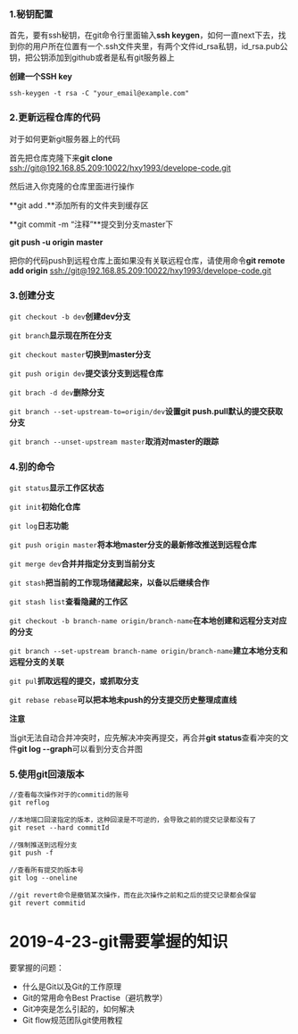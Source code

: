 ### 1.秘钥配置

首先，要有ssh秘钥，在git命令行里面输入**ssh keygen**，如何一直next下去，找到你的用户所在位置有一个.ssh文件夹里，有两个文件id_rsa私钥，id_rsa.pub公钥，把公钥添加到github或者是私有git服务器上

**创建一个SSH key**

```
ssh-keygen -t rsa -C "your_email@example.com"
```

### 2.更新远程仓库的代码

对于如何更新git服务器上的代码

首先把仓库克隆下来**git clone** [ssh://git@192.168.85.209:10022/hxy1993/develope-code.git](ssh://git@192.168.85.209:10022/hxy1993/develope-code.git)

然后进入你克隆的仓库里面进行操作

**git add .**添加所有的文件夹到缓存区

**git commit -m “注释”**提交到分支master下

**git push -u origin master** 

把你的代码push到远程仓库上面如果没有关联远程仓库，请使用命令**git remote add origin**  [ssh://git@192.168.85.209:10022/hxy1993/develope-code.git](ssh://git@192.168.85.209:10022/hxy1993/develope-code.git)

### 3.创建分支

`git checkout -b dev`**创建dev分支**

`git branch`**显示现在所在分支**

`git checkout master`**切换到master分支**

`git push origin dev`**提交该分支到远程仓库**

`git brach -d dev`**删除分支**

`git branch --set-upstream-to=origin/dev`**设置git push.pull默认的提交获取分支**

`git branch --unset-upstream master`**取消对master的跟踪**

### 4.别的命令

`git status`**显示工作区状态**

`git init`**初始化仓库**

`git log`**日志功能**

`git push origin master`**将本地master分支的最新修改推送到远程仓库**

`git merge dev`**合并并指定分支到当前分支**

`git stash`**把当前的工作现场储藏起来，以备以后继续合作**

`git stash list`**查看隐藏的工作区**

`git checkout -b branch-name origin/branch-name`**在本地创建和远程分支对应的分支**

`git branch --set-upstream branch-name origin/branch-name`**建立本地分支和远程分支的关联**

`git pul`**抓取远程的提交，或抓取分支**

`git rebase rebase`**可以把本地未push的分支提交历史整理成直线**

**注意**

当git无法自动合并冲突时，应先解决冲突再提交，再合并**git status**查看冲突的文件**git log --graph**可以看到分支合并图



### 5.使用git回滚版本

```
//查看每次操作对于的commitid的账号
git reflog    

//本地端口回滚指定的版本，这种回滚是不可逆的，会导致之前的提交记录都没有了
git reset --hard commitId

//强制推送到远程分支
git push -f

//查看所有提交的版本号
git log --oneline

//git revert命令是撤销某次操作，而在此次操作之前和之后的提交记录都会保留
git revert commitid
```



# 2019-4-23-git需要掌握的知识

要掌握的问题：

- 什么是Git以及Git的工作原理
- Git的常用命令Best Practise（避坑教学）
- Git冲突是怎么引起的，如何解决
- Git flow规范团队git使用教程